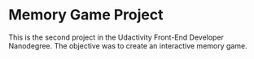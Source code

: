 # Memory Game Project

This is the second project in the Udactivity Front-End Developer Nanodegree. The objective was to create an interactive memory game.

